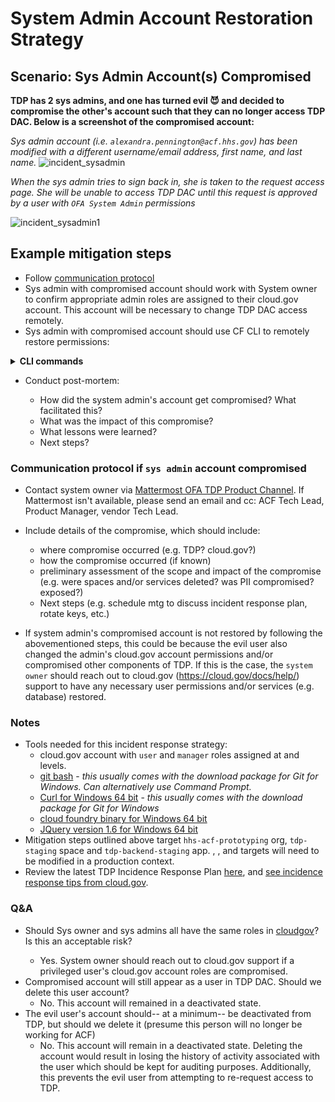 # System Admin Account Restoration Strategy

## Scenario: Sys Admin Account(s) Compromised

**TDP has 2 sys admins, and one has turned evil :smiling_imp: and decided to compromise the other's account such that they can no longer access TDP DAC. Below is a screenshot of the compromised account:**

_Sys admin account (i.e. `alexandra.pennington@acf.hhs.gov`)  has been modified with a different username/email address, first name, and last name._
![incident_sysadmin](https://user-images.githubusercontent.com/63075587/162066471-cc5a1f88-aada-4309-9629-b341e61cdb5d.PNG)

_When the sys admin tries to sign back in, she is taken to the request access page. She will be unable to access TDP DAC until this request is approved by a user with `OFA System Admin` permissions_

![incident_sysadmin1](https://user-images.githubusercontent.com/63075587/162066631-86c90d4c-1168-48e2-941f-9212c811581e.PNG)


## Example mitigation steps
- Follow [communication protocol](#communication-protocol-if-sys-admin-account-compromised)
- Sys admin with compromised account should work with System owner to confirm appropriate admin roles are assigned to their cloud.gov account. This account will be necessary to change TDP DAC access remotely. 
- Sys admin with compromised account should use CF CLI to remotely restore permissions: 

**<details><summary>CLI commands</summary>**
    
**1. Login via CF CLI**

```
$ cf login -a api.fr.cloud.gov  --sso
API endpoint: api.fr.cloud.gov

Temporary Authentication Code ( Get one at https://login.fr.cloud.gov/passcode ): <redacted passcode>

Authenticating...
OK

Select an org:
1. hhs-acf-prototyping
2. sandbox-hhs

Org (enter to skip): hhs-acf-prototyping
hhs-acf-prototyping
Targeted org hhs-acf-prototyping.

Select a space:
1. tanf-dev
2. tanf-prod
3. tanf-staging

Space (enter to skip): tanf-staging
tanf-staging
Targeted space tanf-staging.
```
**2.  Target the appropriate backend application and initiate django shell**

2a. _The following commands work on **non-GFE** (press <enter> after each command)_
```
cf ssh tdp-backend-staging
/tmp/lifecycle/shell
python manage.py shell_plus
```
2b. _If 2a does not work on **GFE**, the following commands should work ([reference](https://cloud.gov/knowledge-base/2021-05-17-troubleshooting-ssh-connections/#troubleshooting-ssh-connections)) (**make sure you are NOT connected to VPN**):_

* Retrieve the PROCESS_GUID for the web process for your app. You will be prompted for this value below.  
    
```
cf curl v3/apps/$(cf app tdp-backend-staging --guid)/processes | jq --raw-output '.resources | .[]? | select(.type == "web").guid'

```

* Retrieve a one-time ssh passcode. You will be prompted for this code below.

```
cf ssh-code
```
* Use ssh to connect to your app container. Insert the value for your PROCESS_GUID obtained above. 
```
ssh -p 22 cf:<PROCESS_GUID>/0@ssh.fr.cloud.gov
```
* You will be prompted to enter a password. Use the one-time ssh passcode  generated from `cf ssh-code` above (Note: pasting the value will be invisible). If this is successful, the command line will appear like this:
    
```
vcap@SomeHashValue...
```

* Initiate interactive SSH session using the following 2 commands (press <enter> after each command):

```
/tmp/lifecycle/shell 
python manage.py shell_plus 
```

You will know you are in an interactive session if the command line appears like this:
    
```
    In [1]:
```
    
**3. In the Django shell, give your user account (the one associated with PIV/CAC) the appropriate permissions:**
```
user = User.objects.get(username='alexandra.pennington@acf.hhs.gov')
user.groups.set(Group.objects.filter(name='OFA System Admin'))
user.is_staff = True
user.is_superuser = True
user.deactivated = False
user.save()
```
**4. Login to TDP frontend via ACF AMS and confirm access to TDP DAC restored.**

_Note: be sure to request access again, if prompted. after submitting the request, all appropriate access should be restored._

_TDP frontend view:_
![incident_sysadmin2](https://user-images.githubusercontent.com/63075587/162066853-6d9b78b3-4425-4881-9fee-8b975a1b7180.PNG)


_TDP backend DAC view:_
![incident_sysadmin3](https://user-images.githubusercontent.com/63075587/162067096-039cc639-60ed-4c4d-abc5-b2c9f6571bf0.PNG)

</details>
    
- Conduct post-mortem:

    - How did the system admin's account get compromised? What facilitated this? 
    - What was the impact of this compromise?
    - What lessons were learned?
    - Next steps?

### Communication protocol if `sys admin` account compromised
- Contact system owner via [Mattermost OFA TDP Product Channel](https://mattermost.goraft.tech/goraft/channels/ofa-tdp-product). If Mattermost isn't available, please send an email and cc: ACF Tech Lead, Product Manager, vendor Tech Lead. 

- Include details of the compromise, which should include:
    - where compromise occurred (e.g. TDP? cloud.gov?)
    - how the compromise occurred (if known)
    - preliminary assessment of the scope and impact of the compromise (e.g. were spaces and/or services deleted? was PII compromised? exposed?)
    - Next steps (e.g. schedule mtg to discuss incident response plan, rotate keys, etc.)
    
- If system admin's compromised account is not restored by following the abovementioned steps, this could be because the evil user also changed the admin's cloud.gov account permissions and/or compromised other components of TDP. If this is the case, the `system owner` should reach out to cloud.gov (https://cloud.gov/docs/help/) support to have any necessary user permissions and/or services (e.g. database) restored. 

### Notes

- Tools needed for this incident response strategy:
    - cloud.gov account with `user` and `manager` roles assigned at <org> and <space> levels.
    - [git bash](https://git-scm.com/downloads) - _this usually comes with the download package for Git for Windows. Can alternatively use Command Prompt._
    - [Curl for Windows 64 bit](https://curl.se/windows/) - _this usually comes with the download package for Git for Windows_
    - [cloud foundry binary for Windows 64 bit](https://github.com/cloudfoundry/cli/blob/master/doc/installation-instructions/installation-instructions-v7.md#installers-and-compressed-binaries)
    - [JQuery version 1.6 for Windows 64 bit](https://stedolan.github.io/jq/download/)
- Mitigation steps outlined above target `hhs-acf-prototyping` org, `tdp-staging` space and `tdp-backend-staging` app. <org>, <space>, and <app> targets will need to be modified in a production context. 
- Review the latest TDP Incidence Response Plan [here](https://hhsgov.sharepoint.com/sites/TANFDataPortalOFA/Shared%20Documents/Forms/AllItems.aspx?id=%2Fsites%2FTANFDataPortalOFA%2FShared%20Documents%2Fcompliance&viewid=6ecbc5f1%2Dfa9c%2D4b0a%2Da454%2D35e222e8044e), and [see incidence response tips from cloud.gov](https://cloud.gov/docs/ops/security-ir/). 

### Q&A
- Should Sys owner and sys admins all have the same <org>  roles in [cloudgov](https://docs.cloudfoundry.org/concepts/roles.html#roles)? Is this an acceptable risk? 
  - Yes. System owner should reach out to cloud.gov support if a privileged user's cloud.gov account roles are compromised.  
- Compromised account will still appear as a user in TDP DAC. Should we delete this user account? 
  - No. This account will remained in a deactivated state. 
- The evil user's account should-- at a minimum-- be deactivated from TDP, but should we delete it (presume this person will no longer be working for ACF) 
  - No. This account will remain in a deactivated state. Deleting the account would result in losing the history of activity associated with the user which should be kept for auditing purposes. Additionally, this prevents the evil user from attempting to re-request access to TDP. 
